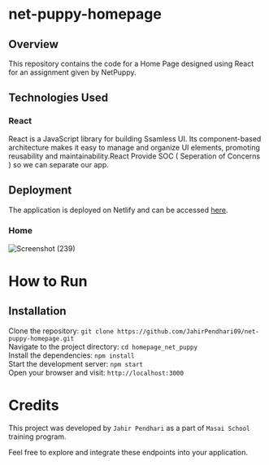 # net-puppy-homepage

## Overview

This repository contains the code for a Home Page designed using React  for an assignment given by NetPuppy.

## Technologies Used
         
### React

React is a JavaScript library for building Ssamless UI. Its component-based architecture makes it easy to manage and organize UI elements, promoting reusability and maintainability.React Provide SOC ( Seperation of Concerns ) so we can separate our app.


## Deployment

The application is deployed on Netlify and can be accessed [here](https://net-puppy-homepage.netlify.app/).


### Home 


![Screenshot (239)](https://github.com/JahirPendhari09/net-puppy-homepage/assets/128920395/1c180d67-8757-41c5-b7eb-918a3c8ae73d)



 # How to Run <br/>
   <h2>Installation</h2>
   
   Clone the repository:   ``` git clone https://github.com/JahirPendhari09/net-puppy-homepage.git ``` <br/>
   Navigate to the project directory:   ``` cd homepage_net_puppy ``` <br/>
   Install the dependencies:   ``` npm install ``` <br/>
   Start the development server:   ``` npm start ``` <br/>
   Open your browser and visit:   ``` http://localhost:3000 ``` <br/>

   # Credits <br/>
   This project was developed by ```Jahir Pendhari``` as a part of ```Masai School``` training program.

   <p>Feel free to explore and integrate these endpoints into your application.</p>
  
